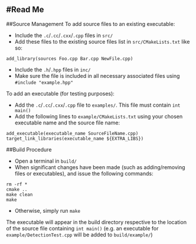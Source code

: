 #Read Me
---
##Source Management
To add source files to an existing executable:
+ Include the `.c`/`.cc`/`.cxx`/`.cpp` files in `src/`
+ Add these files to the existing source files list in `src/CMakeLists.txt` like so:
```
add_library(sources Foo.cpp Bar.cpp NewFile.cpp)
```
+ Include the `.h`/`.hpp` files in `inc/`
+ Make sure the file is included in all necessary associated files using `#include "example.hpp"`

To add an executable (for testing purposes):
+ Add the `.c`/`.cc`/`.cxx`/`.cpp` file to `examples/`. This file must contain `int main()`
+ Add the following lines to `example/CMakeLists.txt` using your chosen executable name and the source file name:
```
add_executable(executable_name SourceFileName.cpp)
target_link_libraries(executable_name ${EXTRA_LIBS})
```

##Build Procedure
+ Open a terminal in `build/`
+ When significant changes have been made (such as adding/removing files or executables),  and issue the following commands:
```
rm -rf *
cmake ..
make clean
make
```
+ Otherwise, simply run `make`

The executable will appear in the build directory respective to the location of the source file containing `int main()` (e.g. an executable for `example/DetectionTest.cpp` will be added to `build/example/`)


